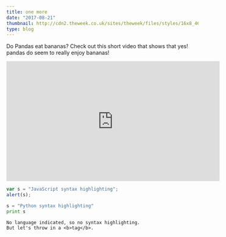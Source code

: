 ```yaml
---
title: one more
date: "2017-08-21"
thumbnail: http://cdn2.theweek.co.uk/sites/theweek/files/styles/16x8_465/public/2016/09/160905-panda1_0.jpg?itok=ze4NEKzb
type: blog
---
```


Do Pandas eat bananas? Check out this short video that shows that yes! pandas do
seem to really enjoy bananas!

<iframe width="560" height="315" src="https://www.youtube.com/embed/4SZl1r2O_bY" frameborder="0" allowfullscreen></iframe>

```javascript
var s = "JavaScript syntax highlighting";
alert(s);
```
 
```python
s = "Python syntax highlighting"
print s
```
 
```
No language indicated, so no syntax highlighting. 
But let's throw in a <b>tag</b>.
```